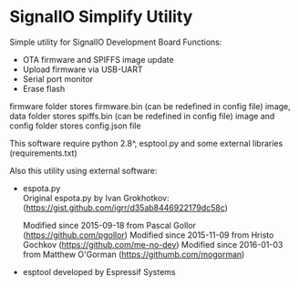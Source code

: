 # SignalIO Simplify Utility
Simple utility for SignalIO Development Board 
Functions:
- OTA firmware and SPIFFS image update
- Upload firmware via USB-UART
- Serial port monitor
- Erase flash

firmware folder stores firmware.bin (can be redefined in config file) image, data folder stores spiffs.bin (can be redefined in config file) image and config folder stores config.json file


This software require python 2.8^, esptool.py and some external libraries (requirements.txt)

Also this utility using external software:
- espota.py  
    Original espota.py by Ivan Grokhotkov: (https://gist.github.com/igrr/d35ab8446922179dc58c)

    Modified since 2015-09-18 from Pascal Gollor (https://github.com/pgollor)
    Modified since 2015-11-09 from Hristo Gochkov (https://github.com/me-no-dev)
    Modified since 2016-01-03 from Matthew O'Gorman (https://githumb.com/mogorman)
- esptool developed by Espressif Systems
